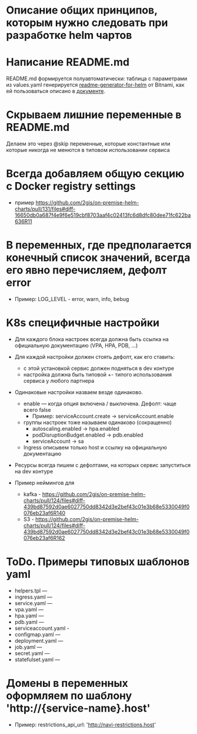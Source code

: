 # Описание общих принципов, которым нужно следовать при разработке helm чартов

# Написание README.md 
README.md формируется полуавтоматически: таблица с параметрами из values.yaml генерируется [readme-generator-for-helm](https://github.com/bitnami-labs/readme-generator-for-helm) от Bitnami, как ей пользоваться описано в [документе](https://docs.google.com/document/d/1iEPG8tcCYu9q5iZssTAPOd43xh8uCQhNXyXhFPUTir8/edit).

# Скрываем лишние переменные в README.md 
Делаем это через @skip переменные, которые константные или которые никогда не менются в типовом использовании сервиса

# Всегда добавляем общую секцию с Docker registry settings
* пример https://github.com/2gis/on-premise-helm-charts/pull/131/files#diff-16650db0a687f4e9f6e519cbf8703aaf4c02413fc6d8dfc80dee71fc622ba636R11

# В переменных, где предполагается конечный список значений, всегда его явно перечисляем, дефолт error
* Пример: LOG_LEVEL - error, warn, info, bebug

# K8s специфичные настройки

* Для каждого блока настроек всегда должна быть ссылка на официальную документацию (VPA, HPA, PDB, ...) 

* Для каждой настройки должен стоять дефолт, как его ставить:
  * с этой установкой сервис должен подняться в dev контуре
  * настройка должна быть типовой +- типого использования сервиса у любого партнера

* Одинаковые настройки назваем везде одинаково.
  * enable — когда опция включена / выключена. Дефолт: чаще всего false
    * Пример: serviceAccount.create → serviceAccount.enable
  * группы настроек тоже называем одинаково (сокращенно) 
    * autoscaling.enabled →  hpa.enabled
    * podDisruptionBudget.enabled → pdb.enabled
    * serviceAccount → sa
  * Ingress описывем только host и cсылку на официальную документацию

* Ресурсы всегда пишем с дефолтами, на которых сервис запуститься на dev контуре

* Пример неймингов для 
  * kafka - https://github.com/2gis/on-premise-helm-charts/pull/124/files#diff-439bd87592d0ae6027750dd8342d3e2bef43c01e3b68e5330049f0076eb23af6R140 
  * S3 - https://github.com/2gis/on-premise-helm-charts/pull/124/files#diff-439bd87592d0ae6027750dd8342d3e2bef43c01e3b68e5330049f0076eb23af6R162  

# ToDo. Примеры типовых шаблонов yaml
* helpers.tpl —  
* ingress.yaml —
* service.yaml  — 
* vpa.yaml  — 
* hpa.yaml — 
* pdb.yaml — 
* serviceaccount.yaml - 
* configmap.yaml — 
* deployment.yaml — 
* job.yaml — 
* secret.yaml —
* statefulset.yaml — 

# Домены в переменных оформляем по шаблону 'http://{service-name}.host'
* Пример: restrictions_api_url: 'http://navi-restrictions.host'

